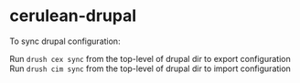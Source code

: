 # cerulean-drupal

To sync drupal configuration:

Run `drush cex sync` from the top-level of drupal dir to export configuration
Run `drush cim sync` from the top-level of drupal dir to import configuration
